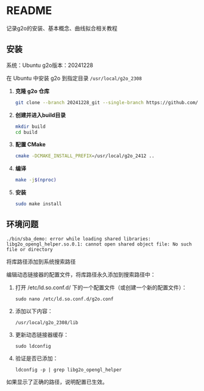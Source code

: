 # README

记录g2o的安装、基本概念、曲线拟合相关教程

## 安装

系统：Ubuntu
g2o版本：20241228

在 Ubuntu 中安装 g2o 到指定目录 `/usr/local/g2o_2308`

1. **克隆 g2o 仓库**

    ```bash
    git clone --branch 20241228_git --single-branch https://github.com/RainerKuemmerle/g2o.git
    ```

2. **创建并进入build目录**

   ```bash
   mkdir build
   cd build
   ```

3. **配置 CMake**

   ```bash
   cmake -DCMAKE_INSTALL_PREFIX=/usr/local/g2o_2412 ..
   ```

4. **编译**

   ```bash
   make -j$(nproc)
   ```

5. **安装**

   ```bash
   sudo make install
   ```

## 环境问题

```shell
./bin/sba_demo: error while loading shared libraries: libg2o_opengl_helper.so.0.1: cannot open shared object file: No such file or directory
```

将库路径添加到系统搜索路径

编辑动态链接器的配置文件，将库路径永久添加到搜索路径中：

1. 打开 /etc/ld.so.conf.d/ 下的一个配置文件（或创建一个新的配置文件）：

   ```shell
   sudo nano /etc/ld.so.conf.d/g2o.conf
   ```

2. 添加以下内容：

   ```shell
   /usr/local/g2o_2308/lib
   ```

3. 更新动态链接器缓存：

   ```shell
   sudo ldconfig
   ```

4. 验证是否已添加：

   ```shell
   ldconfig -p | grep libg2o_opengl_helper
   ```

如果显示了正确的路径，说明配置已生效。
